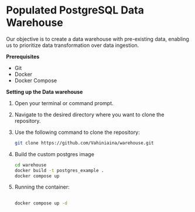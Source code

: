 # Populated PostgreSQL Data Warehouse

Our objective is to create a data warehouse with pre-existing data, enabling us to prioritize data transformation over data ingestion.

**Prerequisites**

* Git
* Docker
* Docker Compose

**Setting up the Data warehouse**

1. Open your terminal or command prompt.
2. Navigate to the desired directory where you want to clone the repository.
3. Use the following command to clone the repository:

   ```bash
   git clone https://github.com/Vahiniaina/warehouse.git

4. Build the custom postgres image

   ```bash
   cd warehouse
   docker build -t postgres_example .
   docker compose up

5. Running the container:
   ```bash
 
   docker compose up -d
